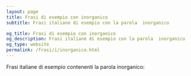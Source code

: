 ```yaml
---
layout: page
title: Frasi di esempio con inorganico 
subtitle: Frasi italiane di esempio con la parola  inorganico

og_title: Frasi di esempio con inorganico 
og_description: Frasi italiane di esempio con la parola  inorganico
og_type: website
permalink: /frasi/i/inorganico.html
---
```


Frasi italiane di esempio contenenti la parola inorganico:


